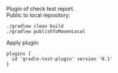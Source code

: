 Plugin of check test report.  
Public to local repository:  

    ./gradlew clean build
    ./gradlew publishToMavenLocal  

Apply plugin:  

    plugins {
      id 'gradle-test-plugin' version '0.1'
    }
